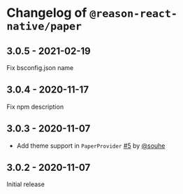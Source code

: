 # Changelog of `@reason-react-native/paper`

## 3.0.5 - 2021-02-19

Fix bsconfig.json name

## 3.0.4 - 2020-11-17

Fix npm description

## 3.0.3 - 2020-11-07

- Add theme support in `PaperProvider` [#5](https://github.com/reason-react-native/paper/pull/5) by [@souhe](https://github.com/souhe)

## 3.0.2 - 2020-11-07

Initial release
